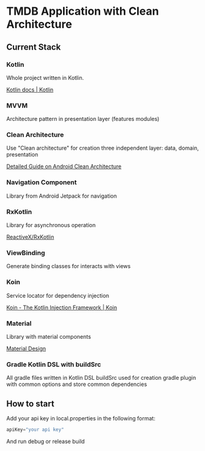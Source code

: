 # TMDB Application with Clean Architecture

## **Current Stack**

### Kotlin

Whole project written in Kotlin.

[Kotlin docs | Kotlin](https://kotlinlang.org/docs/home.html)

### MVVM

Architecture pattern in presentation layer (features modules)

[](https://developer.android.com/jetpack/guide?gclid=CjwKCAjwtdeFBhBAEiwAKOIy50TjRzAeb73n0bcAYvmrDgJ0-umR-srP69RQVqPyR97T9IU_uV6nIxoCV8wQAvD_BwE&gclsrc=aw.ds)

### Clean Architecture

Use "Clean architecture" for creation three independent layer: data, domain, presentation

[Detailed Guide on Android Clean Architecture](https://medium.com/android-dev-hacks/detailed-guide-on-android-clean-architecture-9eab262a9011)

### Navigation Component

Library from Android Jetpack for navigation

[](https://developer.android.com/guide/navigation)

### RxKotlin

Library for asynchronous operation

[ReactiveX/RxKotlin](https://github.com/ReactiveX/RxKotlin)

### ViewBinding

Generate binding classes for interacts with views

[](https://developer.android.com/topic/libraries/view-binding)

### Koin

Service locator for dependency injection

[Koin - The Kotlin Injection Framework | Koin](https://insert-koin.io/)

### Material

Library with material components

[Material Design](https://material.io/)

### Gradle Kotlin DSL with buildSrc

All gradle files written in Kotlin DSL
buildSrc used for creation gradle plugin with common options and store common dependencies

[](https://docs.gradle.org/current/userguide/kotlin_dsl.html)

## How to start

Add your api key in local.properties in the following format:

```kotlin
apiKey="your api key"
```

And run debug or release build